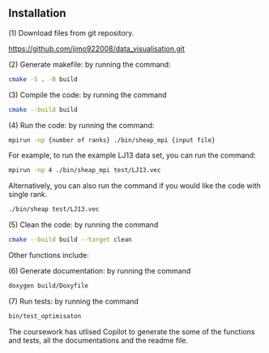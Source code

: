 ## Installation
(1) Download files from git repository.

https://github.com/jimo922008/data_visualisation.git

(2) Generate makefile: by running the command:
```bash
cmake -S . -B build
```

(3) Compile the code: by running the command 
```bash
cmake --build build
```

(4) Run the code: by running the command:
```bash
mpirun -np {number of ranks} ./bin/sheap_mpi {input file} 
```
For example, to run the example LJ13 data set, you can run the command:
```bash
mpirun -np 4 ./bin/sheap_mpi test/LJ13.vec
```
Alternatively, you can also run the command if you would like the code with single rank. 
```bash
./bin/sheap test/LJ13.vec
```

(5) Clean the code: by running the command 
```bash
cmake --build build --target clean
```

Other functions include: 

(6) Generate documentation: by running the command 
```bash
doxygen build/Doxyfile
```

(7) Run tests: by running the command 
```bash
bin/test_optimisaton
```

The coursework has utlised Copilot to generate the some of the functions and tests, all the documentations and the readme file. 
